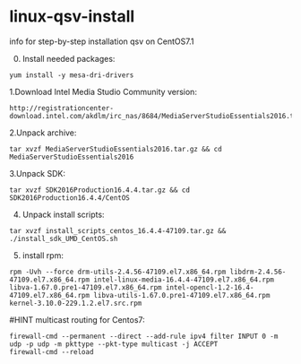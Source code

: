 # linux-qsv-install
info for step-by-step installation qsv on CentOS7.1

0. Install needed packages:
```
yum install -y mesa-dri-drivers
```
1.Download Intel Media Studio Community version:
```
http://registrationcenter-download.intel.com/akdlm/irc_nas/8684/MediaServerStudioEssentials2016.tar.gz
```
2.Unpack archive: 
```
tar xvzf MediaServerStudioEssentials2016.tar.gz && cd MediaServerStudioEssentials2016
```
3.Unpack SDK:
```
tar xvzf SDK2016Production16.4.4.tar.gz && cd SDK2016Production16.4.4/CentOS
```
4. Unpack install scripts:
```
tar xvzf install_scripts_centos_16.4.4-47109.tar.gz && ./install_sdk_UMD_CentOS.sh
```
5. install rpm:
```
rpm -Uvh --force drm-utils-2.4.56-47109.el7.x86_64.rpm libdrm-2.4.56-47109.el7.x86_64.rpm intel-linux-media-16.4.4-47109.el7.x86_64.rpm libva-1.67.0.pre1-47109.el7.x86_64.rpm intel-opencl-1.2-16.4-47109.el7.x86_64.rpm libva-utils-1.67.0.pre1-47109.el7.x86_64.rpm kernel-3.10.0-229.1.2.el7.src.rpm
```

#HINT multicast routing for Centos7:
```
firewall-cmd --permanent --direct --add-rule ipv4 filter INPUT 0 -m udp -p udp -m pkttype --pkt-type multicast -j ACCEPT
firewall-cmd --reload
```
